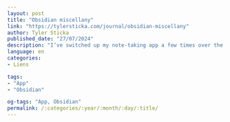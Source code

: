 ```yaml
---
layout: post
title: "Obsidian miscellany"
link: "https://tylersticka.com/journal/obsidian-miscellany"
author: Tyler Sticka
published_date: "27/07/2024"
description: "I’ve switched up my note-taking app a few times over the years…"
language: en
categories:
- Liens

tags:
- "App"
- "Obsidian"

og-tags: "App, Obsidian"
permalink: /:categories/:year/:month/:day/:title/
---
```

